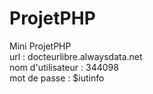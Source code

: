# ProjetPHP
Mini ProjetPHP <br>
url : docteurlibre.alwaysdata.net <br>
nom d'utilisateur : 344098  <br>
mot de passe : $iutinfo <br>
